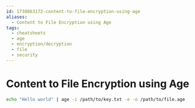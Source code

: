 ```yaml
---
id: 1738863172-content-to-file-encryption-using-age
aliases:
  - Content to File Encryption using Age
tags:
  - cheatsheets
  - age
  - encryption/decryption
  - file
  - security
---
```


# Content to File Encryption using Age

```bash
echo "Hello world" | age -i /path/to/key.txt -e -o /path/to/file.age
```
